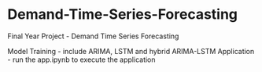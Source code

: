 # Demand-Time-Series-Forecasting
Final Year Project - Demand Time Series Forecasting

Model Training - include ARIMA, LSTM and hybrid ARIMA-LSTM
Application - run the app.ipynb to execute the application
